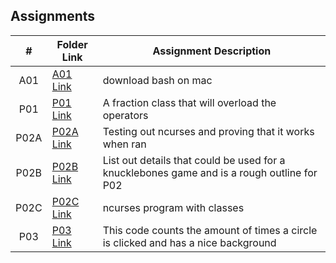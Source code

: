 

## Assignments

|  #  | Folder Link | Assignment Description |
| :-: | ----------- | ---------------------- |
|  A01  |  [A01 Link](A01)  |  download bash on mac  |
|  P01  |  [P01 Link](P01)  |  A fraction class that will overload the operators  |
|  P02A  |  [P02A Link](P02A)  |  Testing out ncurses and proving that it works when ran  |
|  P02B  |  [P02B Link](P02B)  |  List out details that could be used for a knucklebones game and is a rough outline for P02  |
|  P02C  |  [P02C Link](P02C)  |ncurses program with classes
|  P03  |  [P03 Link](P03)  |  This code counts the amount of times a circle is clicked and has a nice background  |
